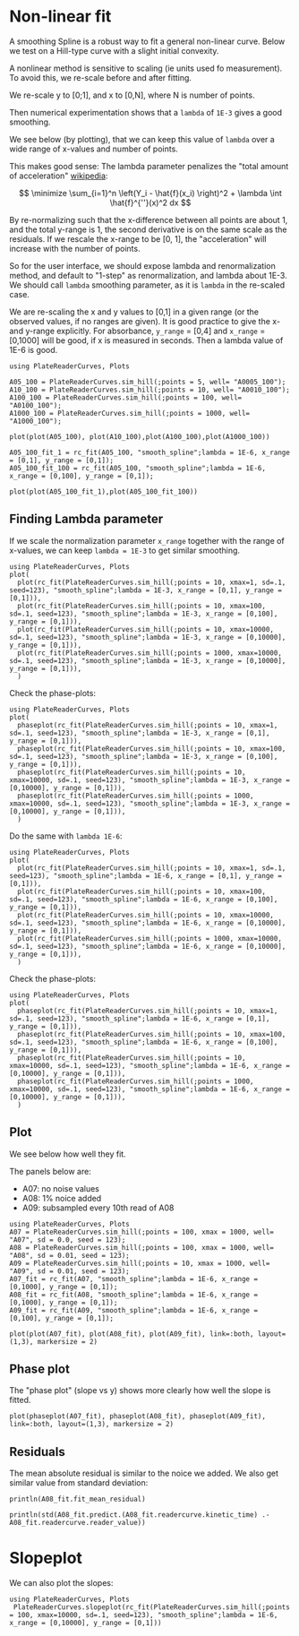 # Non-linear fit

A smoothing Spline is a robust way to fit a general non-linear curve.
Below we test on a Hill-type curve with a slight initial convexity.

A nonlinear method is sensitive to scaling (ie units used fo measurement).
To avoid this, we re-scale before and after fitting.

We re-scale y to [0;1], and x to [0,N], where N is number of points.

Then numerical experimentation shows that a `lambda` of `1E-3` gives a good smoothing.

We see below (by plotting), that we can keep this value of `lambda` over a wide range of x-values and number of points.

This makes good sense: The lambda parameter penalizes the "total amount of acceleration" [wikipedia](https://en.wikipedia.org/wiki/Smoothing_spline):

$$
\minimize \sum_{i=1}^n \left(Y_i - \hat{f}(x_i) \right)^2 + \lambda \int \hat{f}^{''}(x)^2 dx
$$

By re-normalizing such that the x-difference between all points are about 1, and the total y-range is 1, the second derivative is on the same scale as the residuals.
If we rescale the x-range to be [0, 1], the "acceleration" will increase with the number of points.

So for the user interface, we should expose lambda and renormalization method, and default to "1-step" as renormalization, and lambda about 1E-3.
We should call `lambda` smoothing parameter, as it is `lambda` in the re-scaled case.


We are re-scaling the x and y values to [0,1] in a given range (or the observed values, if no ranges are given).
It is good practice to give the x- and y-range explicitly.
For absorbance, `y_range` = [0,4] and `x_range` = [0,1000] will be good, if x is measured in seconds.
Then a lambda value of 1E-6 is good.

```@example nnfit1
using PlateReaderCurves, Plots

A05_100 = PlateReaderCurves.sim_hill(;points = 5, well= "A0005_100");
A10_100 = PlateReaderCurves.sim_hill(;points = 10, well= "A0010_100");
A100_100 = PlateReaderCurves.sim_hill(;points = 100, well= "A0100_100");
A1000_100 = PlateReaderCurves.sim_hill(;points = 1000, well= "A1000_100");

plot(plot(A05_100), plot(A10_100),plot(A100_100),plot(A1000_100))

A05_100_fit_1 = rc_fit(A05_100, "smooth_spline";lambda = 1E-6, x_range = [0,1], y_range = [0,1]);
A05_100_fit_100 = rc_fit(A05_100, "smooth_spline";lambda = 1E-6, x_range = [0,100], y_range = [0,1]);

plot(plot(A05_100_fit_1),plot(A05_100_fit_100))

```
## Finding Lambda parameter

If we scale the normalization parameter `x_range` together with the range of x-values, we can keep `lambda = 1E-3` to get similar smoothing. 

```@example
using PlateReaderCurves, Plots
plot(
  plot(rc_fit(PlateReaderCurves.sim_hill(;points = 10, xmax=1, sd=.1, seed=123), "smooth_spline";lambda = 1E-3, x_range = [0,1], y_range = [0,1])),
  plot(rc_fit(PlateReaderCurves.sim_hill(;points = 10, xmax=100, sd=.1, seed=123), "smooth_spline";lambda = 1E-3, x_range = [0,100], y_range = [0,1])),
  plot(rc_fit(PlateReaderCurves.sim_hill(;points = 10, xmax=10000, sd=.1, seed=123), "smooth_spline";lambda = 1E-3, x_range = [0,10000], y_range = [0,1])),
  plot(rc_fit(PlateReaderCurves.sim_hill(;points = 1000, xmax=10000, sd=.1, seed=123), "smooth_spline";lambda = 1E-3, x_range = [0,10000], y_range = [0,1])),
  )
```

Check the phase-plots:

```@example
using PlateReaderCurves, Plots
plot(
  phaseplot(rc_fit(PlateReaderCurves.sim_hill(;points = 10, xmax=1, sd=.1, seed=123), "smooth_spline";lambda = 1E-3, x_range = [0,1], y_range = [0,1])),
  phaseplot(rc_fit(PlateReaderCurves.sim_hill(;points = 10, xmax=100, sd=.1, seed=123), "smooth_spline";lambda = 1E-3, x_range = [0,100], y_range = [0,1])),
  phaseplot(rc_fit(PlateReaderCurves.sim_hill(;points = 10, xmax=10000, sd=.1, seed=123), "smooth_spline";lambda = 1E-3, x_range = [0,10000], y_range = [0,1])),
  phaseplot(rc_fit(PlateReaderCurves.sim_hill(;points = 1000, xmax=10000, sd=.1, seed=123), "smooth_spline";lambda = 1E-3, x_range = [0,10000], y_range = [0,1])),
  )
```

Do the same with `lambda 1E-6`:


```@example
using PlateReaderCurves, Plots
plot(
  plot(rc_fit(PlateReaderCurves.sim_hill(;points = 10, xmax=1, sd=.1, seed=123), "smooth_spline";lambda = 1E-6, x_range = [0,1], y_range = [0,1])),
  plot(rc_fit(PlateReaderCurves.sim_hill(;points = 10, xmax=100, sd=.1, seed=123), "smooth_spline";lambda = 1E-6, x_range = [0,100], y_range = [0,1])),
  plot(rc_fit(PlateReaderCurves.sim_hill(;points = 10, xmax=10000, sd=.1, seed=123), "smooth_spline";lambda = 1E-6, x_range = [0,10000], y_range = [0,1])),
  plot(rc_fit(PlateReaderCurves.sim_hill(;points = 1000, xmax=10000, sd=.1, seed=123), "smooth_spline";lambda = 1E-6, x_range = [0,10000], y_range = [0,1])),
  )
```

Check the phase-plots:

```@example
using PlateReaderCurves, Plots
plot(
  phaseplot(rc_fit(PlateReaderCurves.sim_hill(;points = 10, xmax=1, sd=.1, seed=123), "smooth_spline";lambda = 1E-6, x_range = [0,1], y_range = [0,1])),
  phaseplot(rc_fit(PlateReaderCurves.sim_hill(;points = 10, xmax=100, sd=.1, seed=123), "smooth_spline";lambda = 1E-6, x_range = [0,100], y_range = [0,1])),
  phaseplot(rc_fit(PlateReaderCurves.sim_hill(;points = 10, xmax=10000, sd=.1, seed=123), "smooth_spline";lambda = 1E-6, x_range = [0,10000], y_range = [0,1])),
  phaseplot(rc_fit(PlateReaderCurves.sim_hill(;points = 1000, xmax=10000, sd=.1, seed=123), "smooth_spline";lambda = 1E-6, x_range = [0,10000], y_range = [0,1])),
  )
```


## Plot

We see below how well they fit.


The panels below are: 
* A07: no noise values
* A08: 1% noice added
* A09: subsampled every 10th read of A08

```@example nnfit3
using PlateReaderCurves, Plots
A07 = PlateReaderCurves.sim_hill(;points = 100, xmax = 1000, well= "A07", sd = 0.0, seed = 123);
A08 = PlateReaderCurves.sim_hill(;points = 100, xmax = 1000, well= "A08", sd = 0.01, seed = 123);
A09 = PlateReaderCurves.sim_hill(;points = 10, xmax = 1000, well= "A09", sd = 0.01, seed = 123);
A07_fit = rc_fit(A07, "smooth_spline";lambda = 1E-6, x_range = [0,1000], y_range = [0,1]);
A08_fit = rc_fit(A08, "smooth_spline";lambda = 1E-6, x_range = [0,1000], y_range = [0,1]);
A09_fit = rc_fit(A09, "smooth_spline";lambda = 1E-6, x_range = [0,100], y_range = [0,1]);

```

```@example nnfit3
plot(plot(A07_fit), plot(A08_fit), plot(A09_fit), link=:both, layout=(1,3), markersize = 2)
```

## Phase plot

The "phase plot" (slope vs y) shows more clearly how well the slope is fitted.


```@example nnfit3
plot(phaseplot(A07_fit), phaseplot(A08_fit), phaseplot(A09_fit), link=:both, layout=(1,3), markersize = 2)
```

## Residuals 
The mean absolute residual is similar to the noice we added.
We also get similar value from standard deviation:

```@example nnfit3
println(A08_fit.fit_mean_residual)

println(std(A08_fit.predict.(A08_fit.readercurve.kinetic_time) .- A08_fit.readercurve.reader_value))
```

# Slopeplot

We can also plot the slopes:

```@example
using PlateReaderCurves, Plots	
 PlateReaderCurves.slopeplot(rc_fit(PlateReaderCurves.sim_hill(;points = 100, xmax=10000, sd=.1, seed=123), "smooth_spline";lambda = 1E-6, x_range = [0,10000], y_range = [0,1]))
```
